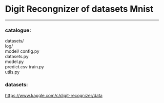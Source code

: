 # Digit Recongnizer of datasets Mnist
---  
### catalogue:
datasets/  
log/  
model/
config.py  
datasets.py  
model.py  
predict.csv
train.py  
utils.py    

### datasets:
https://www.kaggle.com/c/digit-recognizer/data